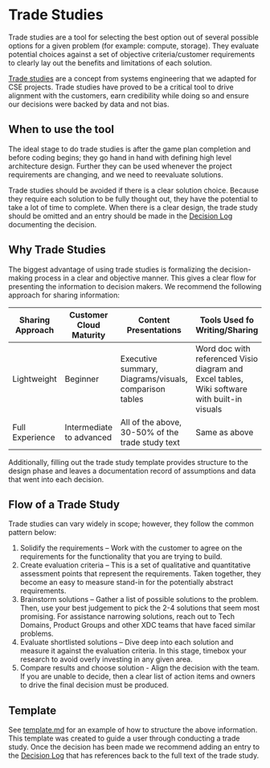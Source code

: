 # Trade Studies

Trade studies are a tool for selecting the best option out of several possible options for a given problem (for example: compute, storage).
They evaluate potential choices against a set of objective criteria/customer requirements to clearly lay out the benefits and limitations
of each solution.

[Trade studies](https://en.wikipedia.org/wiki/Trade_study) are a concept from systems engineering that we adapted for CSE projects. Trade
studies have proved to be a critical tool to drive alignment with the customers, earn credibility while doing so and ensure our decisions
were backed by data and not bias.  

## When to use the tool

The ideal stage to do trade studies is after the game plan completion and before coding begins; they go hand in hand with defining high
level architecture design. Further they can be used whenever the project requirements are changing, and we need to reevaluate solutions.

Trade studies should be avoided if there is a clear solution choice. Because they require each solution to be fully thought out, they
have the potential to take a lot of time to complete. When there is a clear design, the trade study should be omitted and an entry
should be made in the [Decision Log](../decision-log/readme.md) documenting the decision.

## Why Trade Studies

The biggest advantage of using trade studies is formalizing the decision-making process in a clear and objective manner. This gives a clear
flow for presenting the information to decision makers. We recommend the following approach for sharing information:

|Sharing Approach|Customer Cloud Maturity|Content Presentations|Tools Used fo Writing/Sharing|
|-|-|-|-|
|Lightweight|Beginner|Executive summary, Diagrams/visuals, comparison tables | Word doc with referenced Visio diagram and Excel tables, Wiki software with built-in visuals|
|Full Experience|Intermediate to advanced|All of the above, 30-50% of the trade study text|Same as above|

Additionally, filling out the trade study template provides structure to the design phase and leaves a documentation record of assumptions
and data that went into each decision.

## Flow of a Trade Study

Trade studies can vary widely in scope; however, they follow the common pattern below:

1. Solidify the requirements – Work with the customer to agree on the requirements for the functionality that you are trying to build.
1. Create evaluation criteria – This is a set of qualitative and quantitative assessment points that represent the requirements. Taken together, they become an easy to measure stand-in for the potentially abstract requirements.
1. Brainstorm solutions – Gather a list of possible solutions to the problem. Then, use your best judgement to pick the 2-4 solutions that seem most promising. For assistance narrowing solutions, reach out to Tech Domains, Product Groups and other XDC teams that have faced similar problems.
1. Evaluate shortlisted solutions – Dive deep into each solution and measure it against the evaluation criteria. In this stage, timebox your research to avoid overly investing in any given area.
1. Compare results and choose solution - Align the decision with the team. If you are unable to decide, then a clear list of action items and owners to drive the final decision must be produced.

## Template

See [template.md](./template.md) for an example of how to structure the above information. This template was created to guide a user
through conducting a trade study. Once the decision has been made we recommend adding an entry to the
[Decision Log](../decision-log/readme.md) that has references back to the full text of the trade study.
